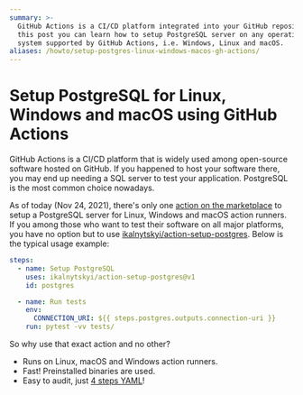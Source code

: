 ```yaml
---
summary: >-
  GitHub Actions is a CI/CD platform integrated into your GitHub repository. In
  this post you can learn how to setup PostgreSQL server on any operating
  system supported by GitHub Actions, i.e. Windows, Linux and macOS.
aliases: /howto/setup-postgres-linux-windows-macos-gh-actions/
---
```


Setup PostgreSQL for Linux, Windows and macOS using GitHub Actions
==================================================================

GitHub Actions is a CI/CD platform that is widely used among open-source
software hosted on GitHub. If you happened to host your software there, you may
end up needing a SQL server to test your application. PostgreSQL is the most
common choice nowadays.

As of today (Nov 24, 2021), there's only one [action on the marketplace][0] to
setup a PostgreSQL server for Linux, Windows and macOS action runners. If you
among those who want to test their software on all major platforms, you have no
option but to use [ikalnytskyi/action-setup-postgres][1]. Below is the typical
usage example:

```yaml
steps:
  - name: Setup PostgreSQL
    uses: ikalnytskyi/action-setup-postgres@v1
    id: postgres

  - name: Run tests
    env:
      CONNECTION_URI: ${{ steps.postgres.outputs.connection-uri }}
    run: pytest -vv tests/
```

So why use that exact action and no other?

* Runs on Linux, macOS and Windows action runners.
* Fast! Preinstalled binaries are used.
* Easy to audit, just [4 steps YAML][2]!

[0]: https://github.com/marketplace/actions/setup-postgresql-for-linux-macos-windows
[1]: https://github.com/ikalnytskyi/action-setup-postgres
[2]: https://github.com/ikalnytskyi/action-setup-postgres/blob/v1/action.yml
